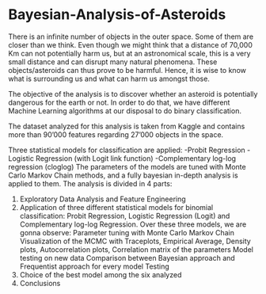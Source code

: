 # Bayesian-Analysis-of-Asteroids

There is an infinite number of objects in the outer space. Some of them are closer than we think. Even though we might think that a distance of 70,000 Km can not potentially harm us, but at an astronomical scale, this is a very small distance and can disrupt many natural phenomena.
These objects/asteroids can thus prove to be harmful. Hence, it is wise to know what is surrounding us and what can harm us amongst those.

The objective of the analysis is to discover whether an asteroid is potentially dangerous for the earth or not.
In order to do that, we have different Machine Learning algorithms at our disposal to do binary classification.

The dataset analyzed for this analysis is taken from Kaggle and contains more than 90’000 features regarding 27’000 objects in the space.

Three statistical models for classification are applied: 
-Probit Regression 
-Logistic Regression (with Logit link function) 
-Complementary log-log regression (cloglog) 
The parameters of the models are tuned with Monte Carlo Markov Chain methods, and a fully bayesian in-depth analysis is applied to them. The analysis is divided in 4 parts:
1. Exploratory Data Analysis and Feature Engineering
2. Application of three different statistical models for binomial classification: Probit Regression, Logistic Regression (Logit) and Complementary
log-log Regression. Over these three models, we are gonna observe:
Parameter tuning with Monte Carlo Markov Chain
Visualization of the MCMC with Traceplots, Empirical Average, Density plots, Autocorrelation plots, Correlation matrix of the parameters Model testing on new data
Comparison between Bayesian approach and Frequentist approach for every model
Testing
3. Choice of the best model among the six analyzed
4. Conclusions

